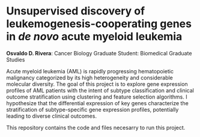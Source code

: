 # Unsupervised discovery of leukemogenesis-cooperating genes in *de novo* acute myeloid leukemia

**Osvaldo D. Rivera**: Cancer Biology Graduate Student: Biomedical Graduate Studies

Acute myeloid leukemia (AML) is rapidly progressing hematopoietic malignancy categorized by its high heterogeneity and considerable molecular diversity. The goal of this project is to explore gene expression profiles of AML patients with the intent of subtype classification and clinical outcome stratification using clustering and feature selection algorithms. I hypothesize that the differential expression of key genes characterize the stratification of subtype-specific gene expression profiles, potentially leading to diverse clinical outcomes.

This repository contains the code and files necesarry to run this project.
